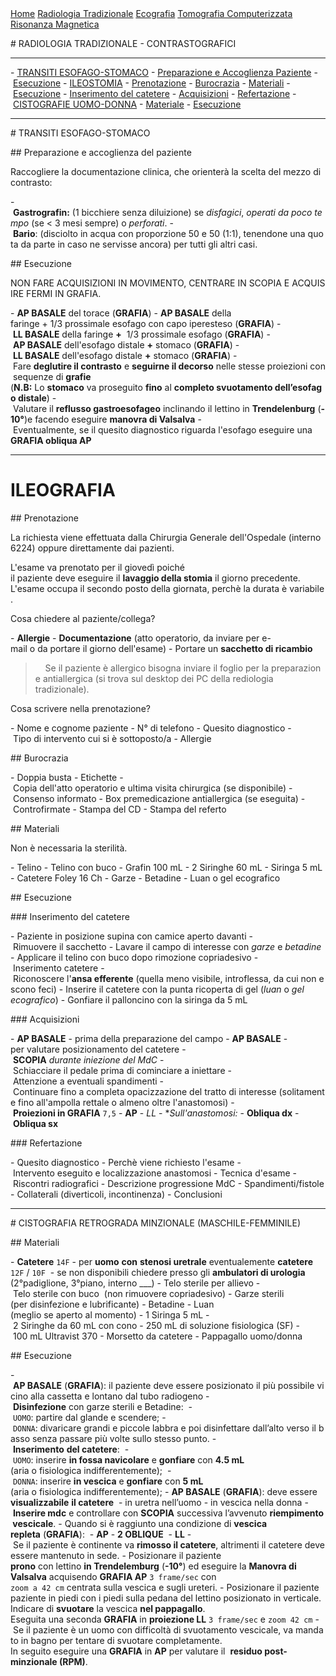 <div class="topnav">
  <a href="index.html">Home</a>
  <a href="radiologia_tradizionale.html">Radiologia Tradizionale</a>
  <a href="ecografia.html">Ecografia</a>
  <a href="tomografia_computerizzata.html">Tomografia Computerizzata</a>
  <a href="risonanza_magnetica.html">Risonanza Magnetica</a>
</div>

# RADIOLOGIA TRADIZIONALE - CONTRASTOGRAFICI

---

- [TRANSITI ESOFAGO-STOMACO](#transiti-esofago-stomaco)
  - [Preparazione e Accoglienza Paziente](#preparazione-e-accoglienza-paziente)
  - [Esecuzione](#esecuzione)
- [ILEOSTOMIA](#ileostomia)
  - [Prenotazione](#prenotazione)
  - [Burocrazia](#burocrazia)
  - [Materiali](#materiali)
  - [Esecuzione](#esecuzione-1)
      - [Inserimento del catetere](#inserimento-del-catetere)
          - [Acquisizioni](#acquisizioni)
              - [Refertazione](#refertazione)
- [CISTOGRAFIE UOMO-DONNA](#cistografie-uomo-donna)
  - [Materiale](#materiale)
  - [Esecuzione](#esecuzione-2)


---


# TRANSITI ESOFAGO-STOMACO

## Preparazione e accoglienza del paziente

Raccogliere la documentazione clinica, che orienterà la scelta del mezzo di contrasto:

- **Gastrografin:** (1 bicchiere senza diluizione) se *disfagici*, *operati da poco tempo* (se < 3 mesi sempre) o *perforati*.
- **Bario**: (disciolto in acqua con proporzione 50 e 50 (1:1), tenendone una quota da parte in caso ne servisse ancora) per tutti gli altri casi.


## Esecuzione

NON FARE ACQUISIZIONI IN MOVIMENTO, CENTRARE IN SCOPIA E ACQUISIRE FERMI IN GRAFIA.

- **AP BASALE** del torace (**GRAFIA**)
- **AP BASALE** della faringe + 1/3 prossimale esofago con capo iperesteso (**GRAFIA**)
- **LL BASALE** della faringe **+**  1/3 prossimale esofago (**GRAFIA**)
- **AP BASALE** dell'esofago distale **+** stomaco (**GRAFIA**)
- **LL BASALE** dell'esofago distale **+** stomaco (**GRAFIA**)
- Fare **deglutire il contrasto** e **seguirne il decorso** nelle stesse proiezioni con sequenze di **grafie**
  (**N.B:** Lo **stomaco** va proseguito **fino** al **completo svuotamento dell’esofago distale**)
- Valutare il **reflusso gastroesofageo** inclinando il lettino in **Trendelenburg** (**-10°**)e facendo eseguire **manovra di Valsalva**
- Eventualmente, se il quesito diagnostico riguarda l'esofago eseguire una **GRAFIA obliqua AP**


---


# ILEOGRAFIA

## Prenotazione

La richiesta viene effettuata dalla Chirurgia Generale dell'Ospedale (interno 6224) oppure direttamente dai pazienti.

L'esame va prenotato per il giovedì poiché il paziente deve eseguire il **lavaggio della stomia** il giorno precedente.
L'esame occupa il secondo posto della giornata, perchè la durata è variabile.



Cosa chiedere al paziente/collega?


- **Allergie**
- **Documentazione** (atto operatorio, da inviare per e-mail o da portare il giorno dell'esame)
- Portare un **sacchetto di ricambio**


>    Se il paziente è allergico bisogna inviare il foglio per la preparazione antiallergica (si trova sul desktop dei PC della rediologia tradizionale).




Cosa scrivere nella prenotazione?


- Nome e cognome paziente
- N° di telefono
- Quesito diagnostico
- Tipo di intervento cui si è sottoposto/a
- Allergie


## Burocrazia

- Doppia busta
- Etichette
- Copia dell'atto operatorio e ultima visita chirurgica (se disponibile)
- Consenso informato
  - Box premedicazione antiallergica (se eseguita)
    - Controfirmate
- Stampa del CD
- Stampa del referto


## Materiali

Non è necessaria la sterilità.


- Telino
- Telino con buco
- Grafin 100 mL
- 2 Siringhe 60 mL
- Siringa 5 mL
- Catetere Foley 16 Ch
- Garze
- Betadine
- Luan o gel ecografico


## Esecuzione


### Inserimento del catetere

- Paziente in posizione supina con camice aperto davanti
- Rimuovere il sacchetto
- Lavare il campo di interesse con *garze* e *betadine*
- Applicare il telino con buco dopo rimozione copriadesivo
- Inserimento catetere
  - Riconoscere l'**ansa efferente** (quella meno visibile, introflessa, da cui non escono feci)
  - Inserire il catetere con la punta ricoperta di gel (*luan* o *gel ecografico*)
  - Gonfiare il palloncino con la siringa da 5 mL



### Acquisizioni

- **AP BASALE** - prima della preparazione del campo
- **AP BASALE** - per valutare posizionamento del catetere
- **SCOPIA** *durante iniezione del MdC*
  - Schiacciare il pedale prima di cominciare a iniettare
  - Attenzione a eventuali spandimenti
  - Continuare fino a completa opacizzazione del tratto di interesse (solitamente fino all'ampolla rettale o almeno oltre l'anastomosi)
- **Proiezioni in GRAFIA** `7,5`
     - **AP**
     - *LL*
     - **Sull'anastomosi:*
       - **Obliqua dx**
       - **Obliqua sx**



### Refertazione

- Quesito diagnostico
  - Perchè viene richiesto l'esame
  - Intervento eseguito e localizzazione anastomosi
- Tecnica d'esame
- Riscontri radiografici
  - Descrizione progressione MdC
  - Spandimenti/fistole
  - Collaterali (diverticoli, incontinenza)
- Conclusioni


---


# CISTOGRAFIA RETROGRADA MINZIONALE (MASCHILE-FEMMINILE)

## Materiali

- **Catetere** `14F`
  - per **uomo** **con** **stenosi uretrale** eventualemente **catetere** `12F` / `10F` 
    - se non disponibili chiedere presso gli **ambulatori di urologia** (2°padiglione, 3°piano, interno ___)
- Telo sterile per allievo
- Telo sterile con buco 
  (non rimuovere copriadesivo)
- Garze sterili 
  (per disinfezione e lubrificante)
- Betadine
- Luan 
  (meglio se aperto al momento)
- 1 Siringa 5 mL
- 2 Siringhe da 60 mL con cono
- 250 mL di soluzione fisiologica (SF)
- 100 mL Ultravist 370
- Morsetto da catetere
- Pappagallo uomo/donna


## Esecuzione

- **AP BASALE** (**GRAFIA**): il paziente deve essere posizionato il più possibile vicino alla cassetta e lontano dal tubo radiogeno
- **Disinfezione** con garze sterili e Betadine: 
    - `UOMO`: partire dal glande e scendere;
    - `DONNA`: divaricare grandi e piccole labbra e poi disinfettare dall’alto verso il basso senza passare più volte sullo stesso punto.
- **Inserimento** **del catetere**: 
    - `UOMO`: inserire **in fossa navicolare** e **gonfiare** con **4.5 mL**
      (aria o fisiologica indifferentemente); 
    - `DONNA`: inserire **in vescica** e **gonfiare** con **5 mL** 
      (aria o fisiologica indifferentemente);
- **AP BASALE** (**GRAFIA**): deve essere **visualizzabile** **il catetere** 
  - in uretra nell’uomo
  - in vescica nella donna
- **Inserire mdc** e controllare con **SCOPIA** successiva l’avvenuto **riempimento vescicale**.
- Quando si è raggiunto una condizione di **vescica repleta** (**GRAFIA**): 
    - **AP**
    - **2 OBLIQUE** 
    - **LL**
- Se il paziente è continente va **rimosso il catetere**, altrimenti il catetere deve essere mantenuto in sede.
- Posizionare il paziente **prono** con lettino **in Trendelemburg** (**-10°**) ed eseguire la **Manovra di Valsalva** acquisendo **GRAFIA AP** `3 frame/sec` con `zoom a 42 cm` centrata sulla vescica e sugli ureteri.
- Posizionare il paziente paziente in piedi con i piedi sulla pedana del lettino posizionato in verticale. Indicare di **svuotare** la vescica **nel pappagallo**. Eseguita una seconda **GRAFIA** in **proiezione LL** `3 frame/sec` e `zoom 42 cm`
- Se il paziente è un uomo con difficoltà di svuotamento vescicale, va mandato in bagno per tentare di svuotare completamente. 
  In seguito eseguire una **GRAFIA** in **AP** per valutare il  **residuo post-minzionale (RPM)**.